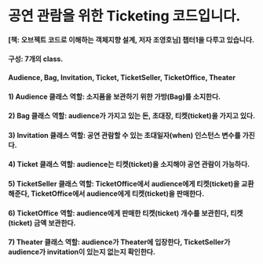 # 공연 관람을 위한 Ticketing 코드입니다.

#### [책: 오브젝트 코드로 이해하는 객체지향 설계, 저자 조영호님] 챕터1을 다루고 있습니다. 

#### 구성: 7개의 class.
#### Audience, Bag, Invitation, Ticket, TicketSeller, TicketOffice, Theater

#### 1) Audience 클래스 역할: 소지품을 보관하기 위한 가방(Bag)를 소지한다.
#### 2) Bag 클래스 역할: audience가 가지고 있는 돈, 초대장, 티켓(ticket)을 가지고 있다.
#### 3) Invitation 클래스 역할: 공연 관람할 수 있는 초대일자(when) 인스턴스 변수를 가진다.
#### 4) Ticket 클래스 역할: audience는 티켓(ticket)을 소지해야 공연 관람이 가능하다.
#### 5) TicketSeller 클래스 역할: TicketOffice에서 audience에게 티켓(ticket)을 교환해준다, TicketOffice에서 audience에게 티켓(ticket)을 판매한다.
#### 6) TicketOffice 역할: audience에게 판매한 티켓(ticket) 개수를 보관힌다, 티켓(ticket) 금액 보관한다.
#### 7) Theater 클래스 역할: audience가 Theater에 입장한다, TicketSeller가 audience가 invitation이 있는지 없는지 확인한다.
